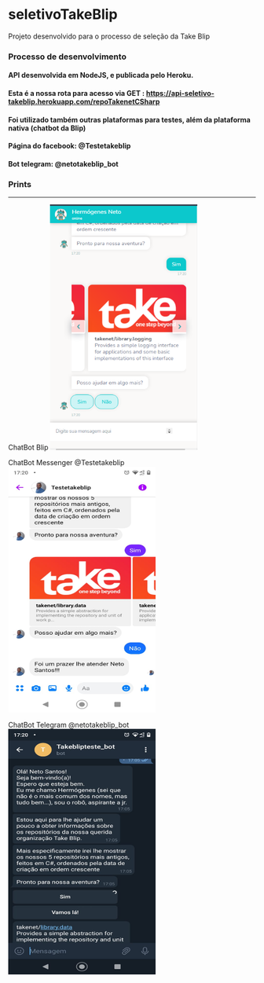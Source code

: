 # seletivoTakeBlip
Projeto desenvolvido para o processo de seleção da Take Blip
### Processo de desenvolvimento
#### API desenvolvida em NodeJS, e publicada pelo Heroku.
#### Esta é a nossa rota para acesso via GET : https://api-seletivo-takeblip.herokuapp.com/repoTakenetCSharp
#### Foi utilizado também outras plataformas para testes, além da plataforma nativa (chatbot da Blip)
#### Página do facebook: @Testetakeblip
#### Bot telegram: @netotakeblip_bot

### Prints
<hr>

ChatBot Blip
<img src = "https://github.com/Hermogenes00/seletivoTakeBlip/blob/master/prints/chatBot.png" width="300" height="500"/>

ChatBot Messenger @Testetakeblip
<img src = "https://github.com/Hermogenes00/seletivoTakeBlip/blob/master/prints/messengerBot.jpeg" width="300" height="500"/>

ChatBot Telegram @netotakeblip_bot
<img src = "https://github.com/Hermogenes00/seletivoTakeBlip/blob/master/prints/telegramBot.jpeg" width="300" height="500"/>
